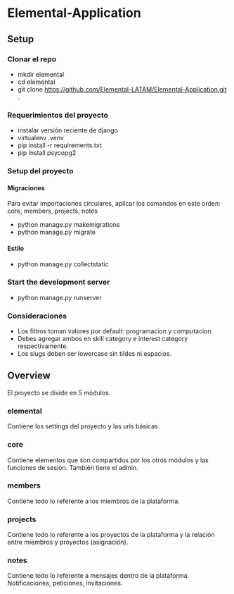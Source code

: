 # Elemental-Application

## Setup

### Clonar el repo
- mkdir elemental
- cd elemental
- git clone https://github.com/Elemental-LATAM/Elemental-Application.git .

### Requerimientos del proyecto
- instalar versión reciente de django
- virtualenv .venv
- pip install -r requirements.txt
- pip install psycopg2

### Setup del proyecto

#### Migraciones
Para evitar importaciones circulares, aplicar los comandos en este orden: core, members, projects, notes
- python manage.py makemigrations
- python manage.py migrate

#### Estilo
- python manage.py collectstatic

### Start the development server
- python manage.py runserver

### Consideraciones
- Los filtros toman valores por default: programacion y computacion.
- Debes agregar ambos en skill category e interest category respectivamente.
- Los slugs deben ser lowercase sin tildes ni espacios.

## Overview
El proyecto se divide en 5 módulos.

### elemental
Contiene los settings del proyecto y las urls básicas.

### core
Contiene elementos que son compartidos por los otros módulos y las funciones de sesión. También tiene el admin.

### members
Contiene todo lo referente a los miembros de la plataforma.

### projects
Contiene todo lo referente a los proyectos de la plataforma y la relación entre miembros y proyectos (asignación).

### notes
Contiene todo lo referente a mensajes dentro de la plataforma. Notificaciones, peticiones, invitaciones.
